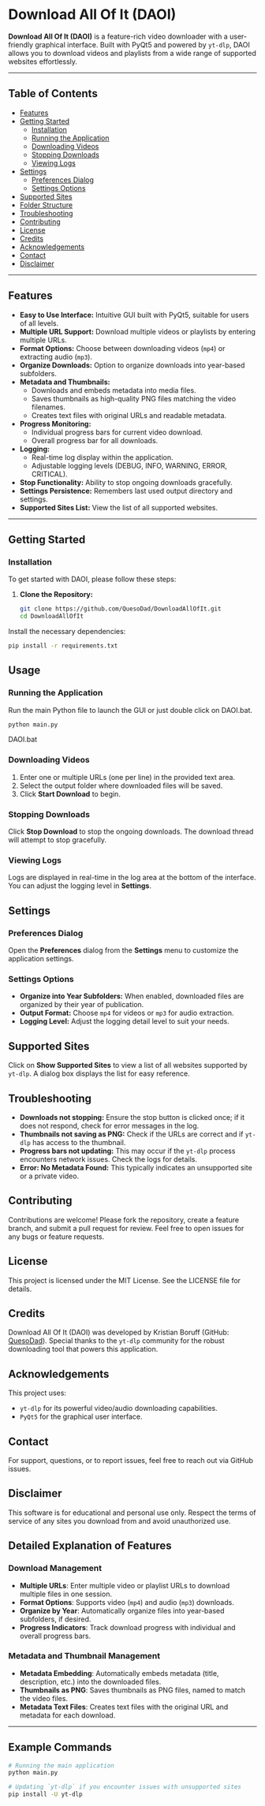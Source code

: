 
# Download All Of It (DAOI)

**Download All Of It (DAOI)** is a feature-rich video downloader with a user-friendly graphical interface. Built with PyQt5 and powered by `yt-dlp`, DAOI allows you to download videos and playlists from a wide range of supported websites effortlessly.

---

## Table of Contents

- [Features](#features)
- [Getting Started](#getting-started)
  - [Installation](#installation)
  - [Running the Application](#running-the-application)
  - [Downloading Videos](#downloading-videos)
  - [Stopping Downloads](#stopping-downloads)
  - [Viewing Logs](#viewing-logs)
- [Settings](#settings)
  - [Preferences Dialog](#preferences-dialog)
  - [Settings Options](#settings-options)
- [Supported Sites](#supported-sites)
- [Folder Structure](#folder-structure)
- [Troubleshooting](#troubleshooting)
- [Contributing](#contributing)
- [License](#license)
- [Credits](#credits)
- [Acknowledgements](#acknowledgements)
- [Contact](#contact)
- [Disclaimer](#disclaimer)

---

## Features

- **Easy to Use Interface:** Intuitive GUI built with PyQt5, suitable for users of all levels.
- **Multiple URL Support:** Download multiple videos or playlists by entering multiple URLs.
- **Format Options:** Choose between downloading videos (`mp4`) or extracting audio (`mp3`).
- **Organize Downloads:** Option to organize downloads into year-based subfolders.
- **Metadata and Thumbnails:**
  - Downloads and embeds metadata into media files.
  - Saves thumbnails as high-quality PNG files matching the video filenames.
  - Creates text files with original URLs and readable metadata.
- **Progress Monitoring:**
  - Individual progress bars for current video download.
  - Overall progress bar for all downloads.
- **Logging:**
  - Real-time log display within the application.
  - Adjustable logging levels (DEBUG, INFO, WARNING, ERROR, CRITICAL).
- **Stop Functionality:** Ability to stop ongoing downloads gracefully.
- **Settings Persistence:** Remembers last used output directory and settings.
- **Supported Sites List:** View the list of all supported websites.

---

## Getting Started

### Installation

To get started with DAOI, please follow these steps:

1. **Clone the Repository:**

   ```bash
   git clone https://github.com/QuesoDad/DownloadAllOfIt.git
   cd DownloadAllOfIt

Install the necessary dependencies:

```bash
pip install -r requirements.txt
```

## Usage

### Running the Application

Run the main Python file to launch the GUI or just double click on DAOI.bat.

```bash
python main.py
```
DAOI.bat

### Downloading Videos

1. Enter one or multiple URLs (one per line) in the provided text area.
2. Select the output folder where downloaded files will be saved.
3. Click **Start Download** to begin.

### Stopping Downloads

Click **Stop Download** to stop the ongoing downloads. The download thread will attempt to stop gracefully.

### Viewing Logs

Logs are displayed in real-time in the log area at the bottom of the interface. You can adjust the logging level in **Settings**.

## Settings

### Preferences Dialog

Open the **Preferences** dialog from the **Settings** menu to customize the application settings.

### Settings Options

- **Organize into Year Subfolders:** When enabled, downloaded files are organized by their year of publication.
- **Output Format:** Choose `mp4` for videos or `mp3` for audio extraction.
- **Logging Level:** Adjust the logging detail level to suit your needs.

## Supported Sites

Click on **Show Supported Sites** to view a list of all websites supported by `yt-dlp`. A dialog box displays the list for easy reference.

## Troubleshooting

- **Downloads not stopping:** Ensure the stop button is clicked once; if it does not respond, check for error messages in the log.
- **Thumbnails not saving as PNG:** Check if the URLs are correct and if `yt-dlp` has access to the thumbnail.
- **Progress bars not updating:** This may occur if the `yt-dlp` process encounters network issues. Check the logs for details.
- **Error: No Metadata Found:** This typically indicates an unsupported site or a private video.

## Contributing

Contributions are welcome! Please fork the repository, create a feature branch, and submit a pull request for review. Feel free to open issues for any bugs or feature requests.

## License

This project is licensed under the MIT License. See the LICENSE file for details.

## Credits

Download All Of It (DAOI) was developed by Kristian Boruff (GitHub: [QuesoDad](https://github.com/QuesoDad)). Special thanks to the `yt-dlp` community for the robust downloading tool that powers this application.

## Acknowledgements

This project uses:
- `yt-dlp` for its powerful video/audio downloading capabilities.
- `PyQt5` for the graphical user interface.

## Contact

For support, questions, or to report issues, feel free to reach out via GitHub issues.

## Disclaimer

This software is for educational and personal use only. Respect the terms of service of any sites you download from and avoid unauthorized use.

## Detailed Explanation of Features

### Download Management

- **Multiple URLs**: Enter multiple video or playlist URLs to download multiple files in one session.
- **Format Options**: Supports video (`mp4`) and audio (`mp3`) downloads.
- **Organize by Year**: Automatically organize files into year-based subfolders, if desired.
- **Progress Indicators**: Track download progress with individual and overall progress bars.

### Metadata and Thumbnail Management

- **Metadata Embedding**: Automatically embeds metadata (title, description, etc.) into the downloaded files.
- **Thumbnails as PNG**: Saves thumbnails as PNG files, named to match the video files.
- **Metadata Text Files**: Creates text files with the original URL and metadata for each download.

---

## Example Commands

```bash
# Running the main application
python main.py

# Updating `yt-dlp` if you encounter issues with unsupported sites
pip install -U yt-dlp
```
